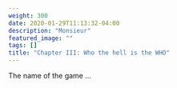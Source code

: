 ```yaml
---
weight: 300
date: 2020-01-29T11:13:32-04:00
description: "Monsieur"
featured_image: ""
tags: []
title: "Chapter III: Who the hell is the WHO"
---
```


The name of the game ...
